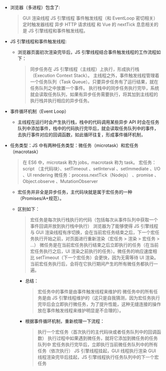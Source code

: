 - 浏览器（多进程）包含了:

  > GUI 渲染线程
  > JS 引擎线程
  > 事件触发线程（和 EventLoop 密切相关）
  > 定时触发器线程
  > 异步 HTTP 请求线程
  > 和 Vue 的 nextTick 息息相关的是 JS 引擎线程和事件触发线程。

- JS 引擎线程和事件触发线程:

  - 浏览器页面初次渲染完毕后，JS 引擎线程结合事件触发线程的工作流程如下：

    > 同步任务在 JS 引擎线程（主线程）上执行，形成执行栈（Execution Context Stack）。
    > 主线程之外，事件触发线程管理着一个任务队列（Task Queue）。只要异步任务有了运行结果，就在任务队列之中放置一个事件。
    > 执行栈中的同步任务执行完毕，系统就会读取任务队列，如果有异步任务需要执行，将其加到主线程的执行栈并执行相应的异步任务。

- 事件循环机制（Event Loop）

  - 主线程在运行时会产生执行栈，栈中的代码调用某些异步 API 时会在任务队列中添加事件，栈中的代码执行完毕后，就会读取任务队列中的事件，去执行事件对应的回调函数，如此循环往复，形成事件循环机制，

- 任务类型：JS 中有两种任务类型：微任务（microtask）和宏任务（macrotask）

  > 在 ES6 中，microtask 称为 jobs，macrotask 称为 task。
  > 宏任务： script （主代码块）、setTimeout 、setInterval 、setImmediate 、I/O 、UI rendering
  > 微任务：process.nextTick（Nodejs） 、promise 、Object.observe 、MutationObserver

  - 宏任务并非全是异步任务，主代码块就是属于宏任务的一种（Promises/A+规范）。
  - 区别如下：

    > 宏任务是每次执行栈执行的代码（包括每次从事件队列中获取一个事件回调并放到执行栈中执行）
    > 浏览器为了能够使得 JS 引擎线程与 GUI 渲染线程有序切换，会在当前宏任务结束之后，下一个宏任务执行开始之前，对页面进行重新渲染（宏任务 > 渲染 > 宏任务 > ...）
    > 微任务是在当前宏任务执行结束之后立即执行的任务（在当前 宏任务执行之后，UI 渲染之前执行的任务）。微任务的响应速度相比 setTimeout（下一个宏任务）会更快，因为无需等待 UI 渲染。
    > 当前宏任务执行后，会将在它执行期间产生的所有微任务都执行一遍。

    - 总结：

      > 宏任务中的事件是由事件触发线程来维护的
      > 微任务中的所有任务是由 JS 引擎线程维护的（这只是自我猜测，因为宏任务执行完毕后会立即执行微任务，为了提升性能，这种无缝连接的操作放在事件触发线程来维护明显是不合理的）。

    - 根据事件循环机制，重新梳理一下流程：

      > 执行一个宏任务（首次执行的主代码块或者任务队列中的回调函数）
      > 执行过程中如果遇到微任务，就将它添加到微任务的任务队列中
      > 宏任务执行完毕后，立即执行当前微任务队列中的所有任务（依次执行）
      > JS 引擎线程挂起，GUI 线程执行渲染
      > GUI 线程渲染完毕后挂起，JS 引擎线程执行任务队列中的下一个宏任务

